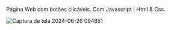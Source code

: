 Página Web com botões clicáveis. Com Javascript | Html & Css.


![Captura de tela 2024-06-26 094851](https://github.com/noantarre/Landing-pagee/assets/74929513/488ee41b-e948-45dc-ae14-c498d649b5e6)
